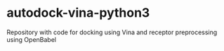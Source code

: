 # autodock-vina-python3
Repository with code for docking using Vina and receptor preprocessing using OpenBabel 
